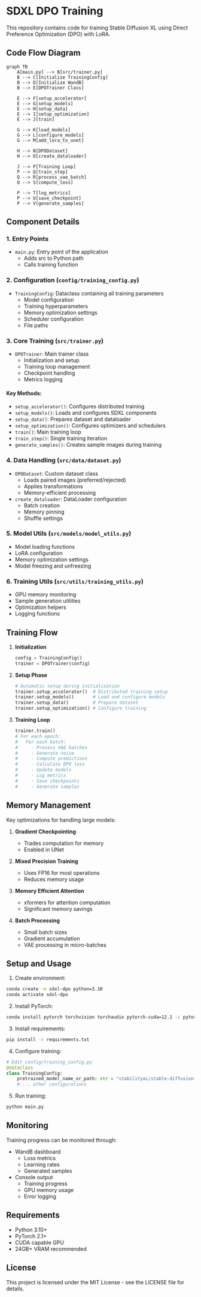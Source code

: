 # SDXL DPO Training

This repository contains code for training Stable Diffusion XL using Direct Preference Optimization (DPO) with LoRA.

## Code Flow Diagram

```mermaid
graph TB
    A[main.py] --> B[src/trainer.py]
    B --> C[Initialize TrainingConfig]
    B --> D[Initialize WandB]
    B --> E[DPOTrainer Class]
    
    E --> F[setup_accelerator]
    E --> G[setup_models]
    E --> H[setup_data]
    E --> I[setup_optimization]
    E --> J[train]
    
    G --> K[load_models]
    G --> L[configure_models]
    G --> M[add_lora_to_unet]
    
    H --> N[DPODataset]
    H --> O[create_dataloader]
    
    J --> P[Training Loop]
    P --> Q[train_step]
    Q --> R[process_vae_batch]
    Q --> S[compute_loss]
    
    P --> T[log_metrics]
    P --> U[save_checkpoint]
    P --> V[generate_samples]
```

## Component Details

### 1. Entry Points
- `main.py`: Entry point of the application
  - Adds src to Python path
  - Calls training function

### 2. Configuration (`config/training_config.py`)
- `TrainingConfig`: Dataclass containing all training parameters
  - Model configuration
  - Training hyperparameters
  - Memory optimization settings
  - Scheduler configuration
  - File paths

### 3. Core Training (`src/trainer.py`)
- `DPOTrainer`: Main trainer class
  - Initialization and setup
  - Training loop management
  - Checkpoint handling
  - Metrics logging

#### Key Methods:
- `setup_accelerator()`: Configures distributed training
- `setup_models()`: Loads and configures SDXL components
- `setup_data()`: Prepares dataset and dataloader
- `setup_optimization()`: Configures optimizers and schedulers
- `train()`: Main training loop
- `train_step()`: Single training iteration
- `generate_samples()`: Creates sample images during training

### 4. Data Handling (`src/data/dataset.py`)
- `DPODataset`: Custom dataset class
  - Loads paired images (preferred/rejected)
  - Applies transformations
  - Memory-efficient processing
- `create_dataloader`: DataLoader configuration
  - Batch creation
  - Memory pinning
  - Shuffle settings

### 5. Model Utils (`src/models/model_utils.py`)
- Model loading functions
- LoRA configuration
- Memory optimization settings
- Model freezing and unfreezing

### 6. Training Utils (`src/utils/training_utils.py`)
- GPU memory monitoring
- Sample generation utilities
- Optimization helpers
- Logging functions

## Training Flow

1. **Initialization**
   ```python
   config = TrainingConfig()
   trainer = DPOTrainer(config)
   ```

2. **Setup Phase**
   ```python
   # Automatic setup during initialization
   trainer.setup_accelerator()  # Distributed training setup
   trainer.setup_models()       # Load and configure models
   trainer.setup_data()         # Prepare dataset
   trainer.setup_optimization() # Configure training
   ```

3. **Training Loop**
   ```python
   trainer.train()
   # For each epoch:
   #   For each batch:
   #     - Process VAE batches
   #     - Generate noise
   #     - Compute predictions
   #     - Calculate DPO loss
   #     - Update models
   #     - Log metrics
   #     - Save checkpoints
   #     - Generate samples
   ```

## Memory Management

Key optimizations for handling large models:

1. **Gradient Checkpointing**
   - Trades computation for memory
   - Enabled in UNet

2. **Mixed Precision Training**
   - Uses FP16 for most operations
   - Reduces memory usage

3. **Memory Efficient Attention**
   - xformers for attention computation
   - Significant memory savings

4. **Batch Processing**
   - Small batch sizes
   - Gradient accumulation
   - VAE processing in micro-batches

## Setup and Usage

1. Create environment:
```bash
conda create -n sdxl-dpo python=3.10
conda activate sdxl-dpo
```

2. Install PyTorch:
```bash
conda install pytorch torchvision torchaudio pytorch-cuda=12.1 -c pytorch -c nvidia
```

3. Install requirements:
```bash
pip install -r requirements.txt
```

4. Configure training:
```python
# Edit config/training_config.py
@dataclass
class TrainingConfig:
    pretrained_model_name_or_path: str = "stabilityai/stable-diffusion-xl-base-1.0"
    # ... other configurations
```

5. Run training:
```bash
python main.py
```

## Monitoring

Training progress can be monitored through:
- WandB dashboard
  - Loss metrics
  - Learning rates
  - Generated samples
- Console output
  - Training progress
  - GPU memory usage
  - Error logging

## Requirements

- Python 3.10+
- PyTorch 2.1+
- CUDA capable GPU
- 24GB+ VRAM recommended

## License

This project is licensed under the MIT License - see the LICENSE file for details.